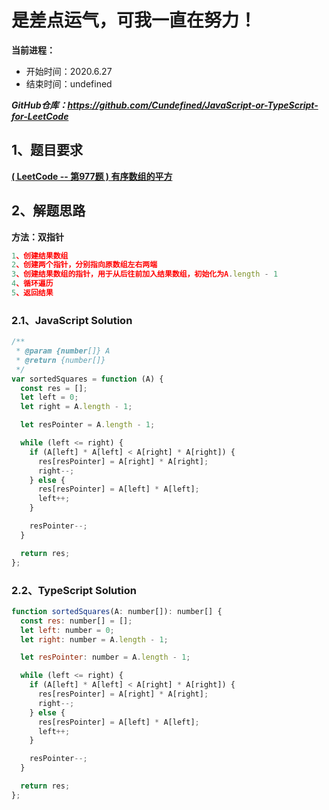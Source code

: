 ﻿# 是差点运气，可我一直在努力！
**当前进程：**

 - 开始时间：2020.6.27 
 - 结束时间：undefined

***GitHub仓库：https://github.com/Cundefined/JavaScript-or-TypeScript-for-LeetCode***



## 1、题目要求
[**( LeetCode -- 第977题 )  有序数组的平方**](https://leetcode-cn.com/problems/squares-of-a-sorted-array/)
      


## 2、解题思路
**方法：双指针**
```javascript
1、创建结果数组
2、创建两个指针，分别指向原数组左右两端
3、创建结果数组的指针，用于从后往前加入结果数组，初始化为A.length - 1
4、循环遍历
5、返回结果
```


### 2.1、JavaScript Solution

```javascript
/**
 * @param {number[]} A
 * @return {number[]}
 */
var sortedSquares = function (A) {
  const res = [];
  let left = 0;
  let right = A.length - 1;

  let resPointer = A.length - 1;

  while (left <= right) {
    if (A[left] * A[left] < A[right] * A[right]) {
      res[resPointer] = A[right] * A[right];
      right--;
    } else {
      res[resPointer] = A[left] * A[left];
      left++;
    }

    resPointer--;
  }

  return res;
};
```

### 2.2、TypeScript Solution

```javascript
function sortedSquares(A: number[]): number[] {
  const res: number[] = [];
  let left: number = 0;
  let right: number = A.length - 1;

  let resPointer: number = A.length - 1;

  while (left <= right) {
    if (A[left] * A[left] < A[right] * A[right]) {
      res[resPointer] = A[right] * A[right];
      right--;
    } else {
      res[resPointer] = A[left] * A[left];
      left++;
    }

    resPointer--;
  }

  return res;
};
```


